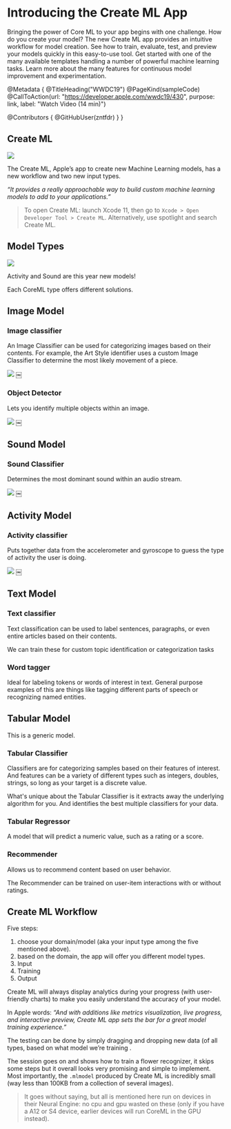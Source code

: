 # Introducing the Create ML App

Bringing the power of Core ML to your app begins with one challenge. How do you create your model? The new Create ML app provides an intuitive workflow for model creation. See how to train, evaluate, test, and preview your models quickly in this easy-to-use tool. Get started with one of the many available templates handling a number of powerful machine learning tasks. Learn more about the many features for continuous model improvement and experimentation.

@Metadata {
   @TitleHeading("WWDC19")
   @PageKind(sampleCode)
   @CallToAction(url: "https://developer.apple.com/wwdc19/430", purpose: link, label: "Watch Video (14 min)")

   @Contributors {
      @GitHubUser(zntfdr)
   }
}



## Create ML

![][appIconImage]

The Create ML, Apple’s app to create new Machine Learning models, has a new workflow and two new input types.

_“It provides a really approachable way to build custom machine learning models to add to your applications.”_

> To open Create ML: launch Xcode 11, then go to `Xcode > Open Developer Tool > Create ML`. Alternatively, use spotlight and search Create ML.

## Model Types

![][modelsImage]

Activity and Sound are this year new models!

Each CoreML type offers different solutions.

## Image Model

### Image classifier

An Image Classifier can be used for categorizing images based on their contents. For example, the Art Style identifier uses a custom Image Classifier to determine the most likely movement of a piece.

![][classifyImage]
￼
### Object Detector

Lets you identify multiple objects within an image.

![][detectImage]
￼
## Sound Model

### Sound Classifier

Determines the most dominant sound within an audio stream.

![][soundImage]
￼
## Activity Model

### Activity classifier

Puts together data from the accelerometer and gyroscope to guess the type of activity the user is doing.

![][activityImage]
￼
## Text Model

### Text classifier 

Text classification can be used to label sentences, paragraphs, or even entire articles based on their contents.

We can train these for custom topic identification or categorization tasks

### Word tagger

Ideal for labeling tokens or words of interest in text. General purpose examples of this are things like tagging different parts of speech or recognizing named entities.

## Tabular Model

This is a generic model.

### Tabular Classifier

Classifiers are for categorizing samples based on their features of interest. And features can be a variety of different types such as integers, doubles, strings, so long as your target is a discrete value.

What's unique about the Tabular Classifier is it extracts away the underlying algorithm for you. And identifies the best multiple classifiers for your data.

### Tabular Regressor

A model that will predict a numeric value, such as a rating or a score.

### Recommender

Allows us to recommend content based on user behavior.

The Recommender can be trained on user-item interactions with or without ratings.

## Create ML Workflow

Five steps:

1. choose your domain/model (aka your input type among the five mentioned above).
2. based on the domain, the app will offer you different model types. 
3. Input
4. Training
5. Output

Create ML will always display analytics during your progress (with user-friendly charts) to make you easily understand the accuracy of your model.

In Apple words: _“And with additions like metrics visualization, live progress, and interactive preview, Create ML app sets the bar for a great model training experience.”_

The testing can be done by simply dragging and dropping new data (of all types, based on what model we’re training .

The session goes on and shows how to train a flower recognizer, it skips some steps but it overall looks very promising and simple to implement. Most importantly, the `.mlmodel` produced by Create ML is incredibly small (way less than 100KB from a collection of several images).

> It goes without saying, but all is mentioned here run on devices in their Neural Engine: no cpu and gpu wasted on these (only if you have a A12 or S4 device, earlier devices will run CoreML in the GPU instead).


[appIconImage]: appIcon.jpg
[modelsImage]: models.png
[classifyImage]: classify.png
[detectImage]: detect.png
[soundImage]: sound.png
[activityImage]: activity.png